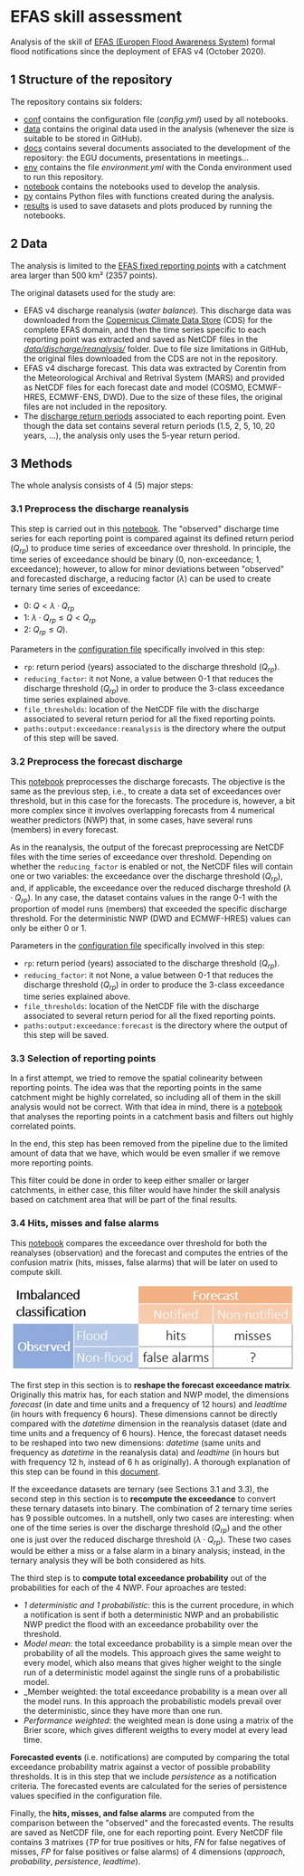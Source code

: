 # EFAS skill assessment

Analysis of the skill of [EFAS (Europen Flood Awareness System)](https://www.efas.eu/en) formal flood notifications since the deployment of EFAS v4 (October 2020).


## 1 Structure of the repository

The repository contains six folders:

* [conf](https://github.com/casadoj/EFAS_skill/tree/cleaning/conf) contains the configuration file (_config.yml_) used by all notebooks.
* [data](https://github.com/casadoj/EFAS_skill/tree/cleaning/data) contains the original data used in the analysis (whenever the size is suitable to be stored in GitHub).
* [docs](https://github.com/casadoj/EFAS_skill/tree/cleaning/docs) contains several documents associated to the development of the repository: the EGU documents, presentations in meetings...
* [env](https://github.com/casadoj/EFAS_skill/tree/cleaning/env) contains the file _environment.yml_ with the Conda environment used to run this repository.
* [notebook](https://github.com/casadoj/EFAS_skill/tree/cleaning/notebook) contains the notebooks used to develop the analysis.
* [py](https://github.com/casadoj/EFAS_skill/tree/cleaning/py) contains Python files with functions created during the analysis.
* [results](https://github.com/casadoj/EFAS_skill/tree/cleaning/results) is used to save datasets and plots produced by running the notebooks.


## 2 Data

The analysis is limited to the [EFAS fixed reporting points](https://github.com/casadoj/EFAS_skill/blob/cleaning/data/reporting_points/Station-2022-10-27v12.csv) with a catchment area larger than 500 km² (2357 points).

The original datasets used for the study are:

* EFAS v4 discharge reanalysis (_water balance_). This discharge data was downloaded from the [Copernicus Climate Data Store](https://cds.climate.copernicus.eu/#!/home) (CDS) for the complete EFAS domain, and then the time series specific to each reporting point was extracted and saved as NetCDF files in the [_data/discharge/reanalysis/_](https://github.com/casadoj/EFAS_skill/tree/cleaning/data/discharge/reanalysis) folder. Due to file size limitations in GitHub, the original files downloaded from the CDS are not in the repository.
* EFAS v4 discharge forecast. This data was extracted by Corentin from the Meteorological Archival and Retrival System (MARS) and provided as NetCDF files for each forecast date and model (COSMO, ECMWF-HRES, ECMWF-ENS, DWD). Due to the size of these files, the original files are not included in the repository.
* The [discharge return periods](https://github.com/casadoj/EFAS_skill/blob/cleaning/data/thresholds/return_levels.nc) associated to each reporting point. Even though the data set contains several return periods (1.5, 2, 5, 10, 20 years, ...), the analysis only uses the 5-year return period.


## 3 Methods

The whole analysis consists of 4 (5) major steps:

### 3.1 Preprocess the discharge reanalysis

This step is carried out in this [notebook](notebook/2_reanalysis_preprocessing.ipynb). The "observed" discharge time series for each reporting point is compared against its defined return period ($Q_{rp}$) to produce time series of exceedance over threshold. In principle, the time series of exceedance should be binary (0, non-exceedance; 1, exceedance); however, to allow for minor deviations between "observed" and forecasted discharge, a reducing factor ($\lambda$) can be used to create ternary time series of exceedance:

* 0: $Q \lt \lambda \cdot Q_{rp}$
* 1: $\lambda \cdot Q_{rp} \le Q \lt Q_{rp}$
* 2: $Q_{rp} \le Q$).

Parameters in the [configuration file](config/config.yml) specifically involved in this step:

* `rp`: return period (years) associated to the discharge threshold ($Q_{rp}$).
* `reducing_factor`: it not None, a value between 0-1 that reduces the discharge threshold ($Q_{rp}$) in order to produce the 3-class exceedance time series explained above.
* `file_thresholds`: location of the NetCDF file with the discharge associated to several return period for all the fixed reporting points.
* `paths:output:exceedance:reanalysis` is the directory where the output of this step will be saved.


### 3.2 Preprocess the forecast discharge

This [notebook](notebook/4_forecast_preprocessing.ipynb) preprocesses the discharge forecasts. The objective is the same as the previous step, i.e., to create a data set of exceedances over threshold, but in this case for the forecasts. The procedure is, however, a bit more complex since it involves overlapping forecasts from 4 numerical weather predictors (NWP) that, in some cases, have several runs (members) in every forecast.

As in the reanalysis, the output of the forecast preprocessing are NetCDF files with the time series of exceedance over threshold. Depending on whether the `reducing_factor` is enabled or not, the NetCDF files will contain one or two variables: the exceedance over the discharge threshold ($Q_{rp}$), and, if applicable, the exceedance over the reduced discharge threshold ($\lambda \cdot Q_{rp}$). In any case, the dataset contains values in the range 0-1 with the proportion of model runs (members) that exceeded the specific discharge threshold. For the deterministic NWP (DWD and ECMWF-HRES) values can only be either 0 or 1.

Parameters in the [configuration file](config/config.yml) specifically involved in this step:

* `rp`: return period (years) associated to the discharge threshold ($Q_{rp}$).
* `reducing_factor`: it not None, a value between 0-1 that reduces the discharge threshold ($Q_{rp}$) in order to produce the 3-class exceedance time series explained above.
* `file_thresholds`: location of the NetCDF file with the discharge associated to several return period for all the fixed reporting points.
* `paths:output:exceedance:forecast` is the directory where the output of this step will be saved.


### 3.3 Selection of reporting points

In a first attempt, we tried to remove the spatial colinearity between reporting points. The idea was that the reporting points in the same catchment might be highly correlated, so including all of them in the skill analysis would not be correct. With that idea in mind, there is a [notebook](notebook/3_0_select_stations) that analyses the reporting points in a catchment basis and filters out highly correlated points. 

In the end, this step has been removed from the pipeline due to the limited amount of data that we have, which would be even smaller if we remove more reporting points. 

This filter could be done in order to keep either smaller or larger catchments, in either case, this filter would have hinder the skill analysis based on catchment area that will be part of the final results.


### 3.4 Hits, misses and false alarms

This [notebook](notebook/6_hits_misses_falsealarms.ipynb) compares the exceedance over threshold for both the reanalyses (observation) and the forecast and computes the entries of the confusion matrix (hits, misses, false alarms) that will be later on used to compute skill.

![Figure 1. Confusion matrix for an imbalanced classification, such as that of flood forecasting.](confusion_matrix.JPG)

The first step in this section is to **reshape the forecast exceedance matrix**. Originally this matrix has, for each station and NWP model, the dimensions _forecast_ (in date and time units and a frequency of 12 hours) and _leadtime_ (in hours with frequency 6 hours). These dimensions cannot be directly compared with the _datetime_ dimension in the reanalysis dataset (date and time units and a frequency of 6 hours). Hence, the forecast dataset needs to be reshaped into two new dimensions: _datetime_ (same units and frequency as _datetime_ in the reanalysis data) and _leadtime_ (in hours but with frequency 12 h, instead of 6 h as originally). A thorough explanation of this step can be found in this [document](docs/5_0_skill_eventwise_explanation.html).

If the exceedance datasets are ternary (see Sections 3.1 and 3.3), the second step in this section is to **recompute the exceedance** to convert these ternary datasets into binary. The combination of 2 ternary time series has 9 possible outcomes. In a nutshell, only two cases are interesting: when one of the time series is over the discharge threshold ($Q_{rp}$) and the other one is just over the reduced discharge threshold ($\lambda \cdot Q_{rp}$). These two cases would be either a miss or a false alarm in a binary analysis; instead, in the ternary analysis they will be both considered as hits.

The third step is to **compute total exceedance probability** out of the probabilities for each of the 4 NWP. Four aproaches are tested:

* _1 deterministic and 1 probabilistic_: this is the current procedure, in which a notification is sent if both a deterministic NWP and an probabilistic NWP predict the flood with an exceedance probability over the threshold.
* _Model mean_: the total exceedance probability is a simple mean over the probability of all the models. This approach gives the same weight to every model, which also means that gives higher weight to the single run of a deterministic model against the single runs of a probabilistic model.
* _Member weighted: the total exceedance probability is a mean over all the model runs. In this approach the probabilistic models prevail over the deterministic, since they have more than one run.
* _Performance weighted_: the weighted mean is done using a matrix of the Brier score, which gives different weigths to every model at every lead time.

**Forecasted events** (i.e. notifications) are computed by comparing the total exceedance probability matrix against a vector of possible probability thresholds. It is in this step that we include _persistence_ as a notification criteria. The forecasted events are calculated for the series of persistence values specified in the configuration file.

Finally, the **hits, misses, and false alarms** are computed from the comparison between the "observed" and the forecasted events. The results are saved as NetCDF file, one for each reporting point. Every NetCDF file contains 3 matrixes ($TP$ for true positives or hits, $FN$ for false negatives of misses, $FP$ for false positives or false alarms) of 4 dimensions (_approach_, _probability_, _persistence_, _leadtime_).









